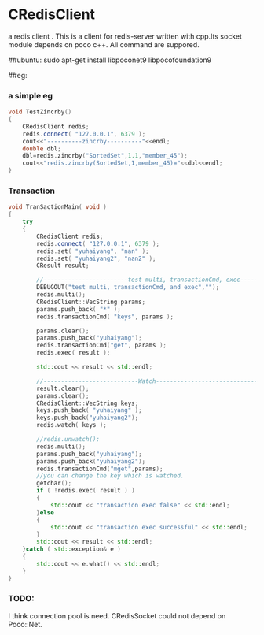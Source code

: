 # CRedisClient
a redis client .
This is a client for redis-server written with cpp.Its socket module depends on poco c++.
All command are suppored.

##ubuntu: 
sudo apt-get install libpoconet9 libpocofoundation9



##eg:
### a simple eg
```cpp
void TestZincrby()
{
    CRedisClient redis;
    redis.connect( "127.0.0.1", 6379 );
    cout<<"----------zincrby----------"<<endl;
    double dbl;
    dbl=redis.zincrby("SortedSet",1.1,"member_45");
    cout<<"redis.zincrby(SortedSet,1,member_45)="<<dbl<<endl;
}
```

### Transaction
```cpp
void TranSactionMain( void )
{
    try
    {
        CRedisClient redis;
        redis.connect( "127.0.0.1", 6379 );
        redis.set( "yuhaiyang", "nan" );
        redis.set( "yuhaiyang2", "nan2" );
        CResult result;

        //------------------------test multi, transactionCmd, exec---------------------
        DEBUGOUT("test multi, transactionCmd, and exec","");
        redis.multi();
        CRedisClient::VecString params;
        params.push_back( "*" );
        redis.transactionCmd( "keys", params );

        params.clear();
        params.push_back("yuhaiyang");
        redis.transactionCmd("get", params );
        redis.exec( result );

        std::cout << result << std::endl;

        //---------------------------Watch---------------------------------------
        result.clear();
        params.clear();
        CRedisClient::VecString keys;
        keys.push_back( "yuhaiyang" );
        keys.push_back("yuhaiyang2");
        redis.watch( keys );

        //redis.unwatch();
        redis.multi();
        params.push_back("yuhaiyang");
        params.push_back("yuhaiyang2");
        redis.transactionCmd("mget",params);
        //you can change the key which is watched.
        getchar();
        if ( !redis.exec( result ) )
        {
            std::cout << "transaction exec false" << std::endl;
        }else
        {
            std::cout << "transaction exec successful" << std::endl;
        }
        std::cout << result << std::endl;
    }catch ( std::exception& e )
    {
        std::cout << e.what() << std::endl;
    }
}
```

### TODO:
I think connection pool is need.
CRedisSocket could not depend on Poco::Net. 
